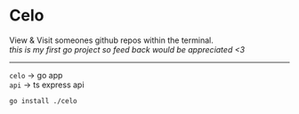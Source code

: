# Celo

View & Visit someones github repos within the terminal.<br/>
*this is my first go project so feed back would be appreciated <3*

---
`celo` -> go app<br/>
`api` -> ts express api

```sh
go install ./celo
```